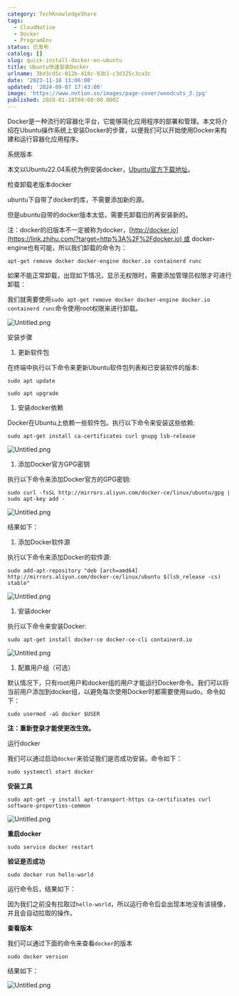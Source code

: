 ```yaml
---
category: TechKnowledgeShare
tags:
  - CloudNative
  - Docker
  - ProgramEnv
status: 已发布
catalog: []
slug: quick-install-docker-on-ubuntu
title: Ubuntu快速安装Docker
urlname: 3bd3cd5c-012b-418c-93b1-c3d325c3ca3c
date: '2023-11-18 13:06:00'
updated: '2024-09-07 17:43:00'
image: 'https://www.notion.so/images/page-cover/woodcuts_3.jpg'
published: 2020-01-18T08:00:00.000Z
---
```


Docker是一种流行的容器化平台，它能够简化应用程序的部署和管理。本文将介绍在Ubuntu操作系统上安装Docker的步骤，以便我们可以开始使用Docker来构建和运行容器化应用程序。


系统版本


本文以Ubuntu22.04系统为例安装docker，[Ubuntu官方下载地址](https://link.zhihu.com/?target=https%3A%2F%2Fubuntu.com%2Fdownload)。


检查卸载老版本docker


ubuntu下自带了docker的库，不需要添加新的源。


但是ubuntu自带的docker版本太低，需要先卸载旧的再安装新的。


注：docker的旧版本不一定被称为docker，[http://docker.io](https://link.zhihu.com/?target=http%3A%2F%2Fdocker.io) 或 docker-engine也有可能，所以我们卸载的命令为：


`apt-get remove docker docker-engine docker.io containerd runc`


如果不能正常卸载，出现如下情况，显示无权限时，需要添加管理员权限才可进行卸载：


我们就需要使用`sudo apt-get remove docker docker-engine docker.io containerd runc`命令使用root权限来进行卸载。


![Untitled.png](https://prod-files-secure.s3.us-west-2.amazonaws.com/5d24fe63-e567-4804-86f9-9fdc62e13082/39952d0f-7851-4550-b715-72a33876c773/Untitled.png?X-Amz-Algorithm=AWS4-HMAC-SHA256&X-Amz-Content-Sha256=UNSIGNED-PAYLOAD&X-Amz-Credential=ASIAZI2LB46656ZSV45J%2F20250315%2Fus-west-2%2Fs3%2Faws4_request&X-Amz-Date=20250315T213258Z&X-Amz-Expires=3600&X-Amz-Security-Token=IQoJb3JpZ2luX2VjEMb%2F%2F%2F%2F%2F%2F%2F%2F%2F%2FwEaCXVzLXdlc3QtMiJIMEYCIQDPwqzj4T48DCWM0rq4rTbUsuK%2BxRX5j0V6yh6K%2FPPzsgIhAJcpZLDQRK2jlA6dQlGatmjQmjMFHnPy0pNB%2Bdk361B2Kv8DCB8QABoMNjM3NDIzMTgzODA1Igy4vzf%2FMkVA6sxL25wq3AOKggdAUDOM0hzcdZVL7F2jzA8tsdFHyUN1cgiMRF0uLDsools9NLKQJXoBUT3fvyenlPcoTiQ9VgNMrJaUZZp5eb6OrFRJWhctKC1T7xzP4CkOzQ%2Bpp6e4Qk5SOvACDfVa0Zsp7OveJmVc4EXIJZE5FuS6DEv4SHqVyB7NoIQ45fNmNpB%2F9owW9Ytjp817UD3xEr0vsGENzFIAWvbK8BbGLz%2BntqDX6FgBYyVA1lL3cQ2%2FTF%2BLx2bJr%2Fvjae0iAxFu4vlGTUfyg0Fed5VgUkJydtEA8xxobLpkvEb11SZAdl%2Fds3Mq8794X3i7J6y%2Bip23rbWEBFiQqmYOhxU79%2BU%2FCvrV6ggnvZI7lXqrA2W%2BsGdMRvcIMsO4MWq7cVkObMOVR0ZqzUVPEmfllncOq477b3xuFIAFu3HSf3c%2FjNRDPaq1TWFCRYdtqHCFEB8DfcuwCsGKBnw%2BZWoXVoHe5MGaY3nIMBi1JFshNqO2MiaCj4LWDtqMW3rJLHOOWb%2FoYR6T4rFHW%2Flk2JCLWMpoJYfCylkzxPu39ADhczL6Sc8STS6yogjkgndzwMivdlPvxPxNR9jXod52T%2FTwfnLrabmtFJn5gNEXUeN4XdXBKHy2%2BthMY6c1GjxEp3xUeTDJ4Ne%2BBjqkAS2EOzPwrY%2F1r3%2FbReILKr4dtMUBimgzYyr6tt867wfhRy0fiDPDcFMbsycxnCBJgeEskHmZ%2FnE7YiVUO1AGcQ%2BAt%2BnS8jXOjabMl%2BnshWCFpOID%2FOoqyZ7ym6kaJ2aHSNywbp7ePOE3ZsTh6CVqIbDdLuPP1%2BtrLFjLkB6IXzAGLS9YdBicvZk9tsH1GGgNhmqa7SUq%2B4uqZ4BfPQSE9zYJaX%2Fs&X-Amz-Signature=80f98ea63f02d9e5196514899b23e0cf07a93cc90eca1265d847b4d701915c65&X-Amz-SignedHeaders=host&x-id=GetObject)


安装步骤

1. 更新软件包

在终端中执行以下命令来更新Ubuntu软件包列表和已安装软件的版本:


`sudo apt update`


`sudo apt upgrade`

1. 安装docker依赖

Docker在Ubuntu上依赖一些软件包。执行以下命令来安装这些依赖:


`sudo apt-get install ca-certificates curl gnupg lsb-release`


![Untitled.png](https://prod-files-secure.s3.us-west-2.amazonaws.com/5d24fe63-e567-4804-86f9-9fdc62e13082/b5a549a8-6621-4824-a151-93e8b0592f14/Untitled.png?X-Amz-Algorithm=AWS4-HMAC-SHA256&X-Amz-Content-Sha256=UNSIGNED-PAYLOAD&X-Amz-Credential=ASIAZI2LB46656ZSV45J%2F20250315%2Fus-west-2%2Fs3%2Faws4_request&X-Amz-Date=20250315T213258Z&X-Amz-Expires=3600&X-Amz-Security-Token=IQoJb3JpZ2luX2VjEMb%2F%2F%2F%2F%2F%2F%2F%2F%2F%2FwEaCXVzLXdlc3QtMiJIMEYCIQDPwqzj4T48DCWM0rq4rTbUsuK%2BxRX5j0V6yh6K%2FPPzsgIhAJcpZLDQRK2jlA6dQlGatmjQmjMFHnPy0pNB%2Bdk361B2Kv8DCB8QABoMNjM3NDIzMTgzODA1Igy4vzf%2FMkVA6sxL25wq3AOKggdAUDOM0hzcdZVL7F2jzA8tsdFHyUN1cgiMRF0uLDsools9NLKQJXoBUT3fvyenlPcoTiQ9VgNMrJaUZZp5eb6OrFRJWhctKC1T7xzP4CkOzQ%2Bpp6e4Qk5SOvACDfVa0Zsp7OveJmVc4EXIJZE5FuS6DEv4SHqVyB7NoIQ45fNmNpB%2F9owW9Ytjp817UD3xEr0vsGENzFIAWvbK8BbGLz%2BntqDX6FgBYyVA1lL3cQ2%2FTF%2BLx2bJr%2Fvjae0iAxFu4vlGTUfyg0Fed5VgUkJydtEA8xxobLpkvEb11SZAdl%2Fds3Mq8794X3i7J6y%2Bip23rbWEBFiQqmYOhxU79%2BU%2FCvrV6ggnvZI7lXqrA2W%2BsGdMRvcIMsO4MWq7cVkObMOVR0ZqzUVPEmfllncOq477b3xuFIAFu3HSf3c%2FjNRDPaq1TWFCRYdtqHCFEB8DfcuwCsGKBnw%2BZWoXVoHe5MGaY3nIMBi1JFshNqO2MiaCj4LWDtqMW3rJLHOOWb%2FoYR6T4rFHW%2Flk2JCLWMpoJYfCylkzxPu39ADhczL6Sc8STS6yogjkgndzwMivdlPvxPxNR9jXod52T%2FTwfnLrabmtFJn5gNEXUeN4XdXBKHy2%2BthMY6c1GjxEp3xUeTDJ4Ne%2BBjqkAS2EOzPwrY%2F1r3%2FbReILKr4dtMUBimgzYyr6tt867wfhRy0fiDPDcFMbsycxnCBJgeEskHmZ%2FnE7YiVUO1AGcQ%2BAt%2BnS8jXOjabMl%2BnshWCFpOID%2FOoqyZ7ym6kaJ2aHSNywbp7ePOE3ZsTh6CVqIbDdLuPP1%2BtrLFjLkB6IXzAGLS9YdBicvZk9tsH1GGgNhmqa7SUq%2B4uqZ4BfPQSE9zYJaX%2Fs&X-Amz-Signature=de3b68d2ae067f19107fee9786d66d2beeb9d19510a568658b7d8b933a6ca1dd&X-Amz-SignedHeaders=host&x-id=GetObject)

1. 添加Docker官方GPG密钥

执行以下命令来添加Docker官方的GPG密钥:


`sudo curl -fsSL http://mirrors.aliyun.com/docker-ce/linux/ubuntu/gpg | sudo apt-key add -`


![Untitled.png](https://prod-files-secure.s3.us-west-2.amazonaws.com/5d24fe63-e567-4804-86f9-9fdc62e13082/98014b5e-f5b7-4b16-804e-ab6917971bd3/Untitled.png?X-Amz-Algorithm=AWS4-HMAC-SHA256&X-Amz-Content-Sha256=UNSIGNED-PAYLOAD&X-Amz-Credential=ASIAZI2LB46656ZSV45J%2F20250315%2Fus-west-2%2Fs3%2Faws4_request&X-Amz-Date=20250315T213258Z&X-Amz-Expires=3600&X-Amz-Security-Token=IQoJb3JpZ2luX2VjEMb%2F%2F%2F%2F%2F%2F%2F%2F%2F%2FwEaCXVzLXdlc3QtMiJIMEYCIQDPwqzj4T48DCWM0rq4rTbUsuK%2BxRX5j0V6yh6K%2FPPzsgIhAJcpZLDQRK2jlA6dQlGatmjQmjMFHnPy0pNB%2Bdk361B2Kv8DCB8QABoMNjM3NDIzMTgzODA1Igy4vzf%2FMkVA6sxL25wq3AOKggdAUDOM0hzcdZVL7F2jzA8tsdFHyUN1cgiMRF0uLDsools9NLKQJXoBUT3fvyenlPcoTiQ9VgNMrJaUZZp5eb6OrFRJWhctKC1T7xzP4CkOzQ%2Bpp6e4Qk5SOvACDfVa0Zsp7OveJmVc4EXIJZE5FuS6DEv4SHqVyB7NoIQ45fNmNpB%2F9owW9Ytjp817UD3xEr0vsGENzFIAWvbK8BbGLz%2BntqDX6FgBYyVA1lL3cQ2%2FTF%2BLx2bJr%2Fvjae0iAxFu4vlGTUfyg0Fed5VgUkJydtEA8xxobLpkvEb11SZAdl%2Fds3Mq8794X3i7J6y%2Bip23rbWEBFiQqmYOhxU79%2BU%2FCvrV6ggnvZI7lXqrA2W%2BsGdMRvcIMsO4MWq7cVkObMOVR0ZqzUVPEmfllncOq477b3xuFIAFu3HSf3c%2FjNRDPaq1TWFCRYdtqHCFEB8DfcuwCsGKBnw%2BZWoXVoHe5MGaY3nIMBi1JFshNqO2MiaCj4LWDtqMW3rJLHOOWb%2FoYR6T4rFHW%2Flk2JCLWMpoJYfCylkzxPu39ADhczL6Sc8STS6yogjkgndzwMivdlPvxPxNR9jXod52T%2FTwfnLrabmtFJn5gNEXUeN4XdXBKHy2%2BthMY6c1GjxEp3xUeTDJ4Ne%2BBjqkAS2EOzPwrY%2F1r3%2FbReILKr4dtMUBimgzYyr6tt867wfhRy0fiDPDcFMbsycxnCBJgeEskHmZ%2FnE7YiVUO1AGcQ%2BAt%2BnS8jXOjabMl%2BnshWCFpOID%2FOoqyZ7ym6kaJ2aHSNywbp7ePOE3ZsTh6CVqIbDdLuPP1%2BtrLFjLkB6IXzAGLS9YdBicvZk9tsH1GGgNhmqa7SUq%2B4uqZ4BfPQSE9zYJaX%2Fs&X-Amz-Signature=31cf515d479350cfc9ebc8c54ae7935f5b42378354da3df413200b31f9f2c5e7&X-Amz-SignedHeaders=host&x-id=GetObject)


结果如下：

1. 添加Docker软件源

执行以下命令来添加Docker的软件源:


`sudo add-apt-repository "deb [arch=amd64] http://mirrors.aliyun.com/docker-ce/linux/ubuntu $(lsb_release -cs) stable"`


![Untitled.png](https://prod-files-secure.s3.us-west-2.amazonaws.com/5d24fe63-e567-4804-86f9-9fdc62e13082/7fc5bdbe-9d4c-48b8-ba03-3309380f47ba/Untitled.png?X-Amz-Algorithm=AWS4-HMAC-SHA256&X-Amz-Content-Sha256=UNSIGNED-PAYLOAD&X-Amz-Credential=ASIAZI2LB46656ZSV45J%2F20250315%2Fus-west-2%2Fs3%2Faws4_request&X-Amz-Date=20250315T213258Z&X-Amz-Expires=3600&X-Amz-Security-Token=IQoJb3JpZ2luX2VjEMb%2F%2F%2F%2F%2F%2F%2F%2F%2F%2FwEaCXVzLXdlc3QtMiJIMEYCIQDPwqzj4T48DCWM0rq4rTbUsuK%2BxRX5j0V6yh6K%2FPPzsgIhAJcpZLDQRK2jlA6dQlGatmjQmjMFHnPy0pNB%2Bdk361B2Kv8DCB8QABoMNjM3NDIzMTgzODA1Igy4vzf%2FMkVA6sxL25wq3AOKggdAUDOM0hzcdZVL7F2jzA8tsdFHyUN1cgiMRF0uLDsools9NLKQJXoBUT3fvyenlPcoTiQ9VgNMrJaUZZp5eb6OrFRJWhctKC1T7xzP4CkOzQ%2Bpp6e4Qk5SOvACDfVa0Zsp7OveJmVc4EXIJZE5FuS6DEv4SHqVyB7NoIQ45fNmNpB%2F9owW9Ytjp817UD3xEr0vsGENzFIAWvbK8BbGLz%2BntqDX6FgBYyVA1lL3cQ2%2FTF%2BLx2bJr%2Fvjae0iAxFu4vlGTUfyg0Fed5VgUkJydtEA8xxobLpkvEb11SZAdl%2Fds3Mq8794X3i7J6y%2Bip23rbWEBFiQqmYOhxU79%2BU%2FCvrV6ggnvZI7lXqrA2W%2BsGdMRvcIMsO4MWq7cVkObMOVR0ZqzUVPEmfllncOq477b3xuFIAFu3HSf3c%2FjNRDPaq1TWFCRYdtqHCFEB8DfcuwCsGKBnw%2BZWoXVoHe5MGaY3nIMBi1JFshNqO2MiaCj4LWDtqMW3rJLHOOWb%2FoYR6T4rFHW%2Flk2JCLWMpoJYfCylkzxPu39ADhczL6Sc8STS6yogjkgndzwMivdlPvxPxNR9jXod52T%2FTwfnLrabmtFJn5gNEXUeN4XdXBKHy2%2BthMY6c1GjxEp3xUeTDJ4Ne%2BBjqkAS2EOzPwrY%2F1r3%2FbReILKr4dtMUBimgzYyr6tt867wfhRy0fiDPDcFMbsycxnCBJgeEskHmZ%2FnE7YiVUO1AGcQ%2BAt%2BnS8jXOjabMl%2BnshWCFpOID%2FOoqyZ7ym6kaJ2aHSNywbp7ePOE3ZsTh6CVqIbDdLuPP1%2BtrLFjLkB6IXzAGLS9YdBicvZk9tsH1GGgNhmqa7SUq%2B4uqZ4BfPQSE9zYJaX%2Fs&X-Amz-Signature=f05ed25a91f130eda2eb99600720ef756208bc7aacb39c5ce6f873a4587fd32a&X-Amz-SignedHeaders=host&x-id=GetObject)

1. 安装docker

执行以下命令来安装Docker:


`sudo apt-get install docker-ce docker-ce-cli containerd.io`


![Untitled.png](https://prod-files-secure.s3.us-west-2.amazonaws.com/5d24fe63-e567-4804-86f9-9fdc62e13082/d5ede442-ffc5-49c3-a76a-76559a797244/Untitled.png?X-Amz-Algorithm=AWS4-HMAC-SHA256&X-Amz-Content-Sha256=UNSIGNED-PAYLOAD&X-Amz-Credential=ASIAZI2LB46656ZSV45J%2F20250315%2Fus-west-2%2Fs3%2Faws4_request&X-Amz-Date=20250315T213258Z&X-Amz-Expires=3600&X-Amz-Security-Token=IQoJb3JpZ2luX2VjEMb%2F%2F%2F%2F%2F%2F%2F%2F%2F%2FwEaCXVzLXdlc3QtMiJIMEYCIQDPwqzj4T48DCWM0rq4rTbUsuK%2BxRX5j0V6yh6K%2FPPzsgIhAJcpZLDQRK2jlA6dQlGatmjQmjMFHnPy0pNB%2Bdk361B2Kv8DCB8QABoMNjM3NDIzMTgzODA1Igy4vzf%2FMkVA6sxL25wq3AOKggdAUDOM0hzcdZVL7F2jzA8tsdFHyUN1cgiMRF0uLDsools9NLKQJXoBUT3fvyenlPcoTiQ9VgNMrJaUZZp5eb6OrFRJWhctKC1T7xzP4CkOzQ%2Bpp6e4Qk5SOvACDfVa0Zsp7OveJmVc4EXIJZE5FuS6DEv4SHqVyB7NoIQ45fNmNpB%2F9owW9Ytjp817UD3xEr0vsGENzFIAWvbK8BbGLz%2BntqDX6FgBYyVA1lL3cQ2%2FTF%2BLx2bJr%2Fvjae0iAxFu4vlGTUfyg0Fed5VgUkJydtEA8xxobLpkvEb11SZAdl%2Fds3Mq8794X3i7J6y%2Bip23rbWEBFiQqmYOhxU79%2BU%2FCvrV6ggnvZI7lXqrA2W%2BsGdMRvcIMsO4MWq7cVkObMOVR0ZqzUVPEmfllncOq477b3xuFIAFu3HSf3c%2FjNRDPaq1TWFCRYdtqHCFEB8DfcuwCsGKBnw%2BZWoXVoHe5MGaY3nIMBi1JFshNqO2MiaCj4LWDtqMW3rJLHOOWb%2FoYR6T4rFHW%2Flk2JCLWMpoJYfCylkzxPu39ADhczL6Sc8STS6yogjkgndzwMivdlPvxPxNR9jXod52T%2FTwfnLrabmtFJn5gNEXUeN4XdXBKHy2%2BthMY6c1GjxEp3xUeTDJ4Ne%2BBjqkAS2EOzPwrY%2F1r3%2FbReILKr4dtMUBimgzYyr6tt867wfhRy0fiDPDcFMbsycxnCBJgeEskHmZ%2FnE7YiVUO1AGcQ%2BAt%2BnS8jXOjabMl%2BnshWCFpOID%2FOoqyZ7ym6kaJ2aHSNywbp7ePOE3ZsTh6CVqIbDdLuPP1%2BtrLFjLkB6IXzAGLS9YdBicvZk9tsH1GGgNhmqa7SUq%2B4uqZ4BfPQSE9zYJaX%2Fs&X-Amz-Signature=349768635526db7634913742571954593971cea1563897d90b4fe2175102e982&X-Amz-SignedHeaders=host&x-id=GetObject)

1. 配置用户组（可选）

默认情况下，只有root用户和docker组的用户才能运行Docker命令。我们可以将当前用户添加到docker组，以避免每次使用Docker时都需要使用sudo。命令如下：


`sudo usermod -aG docker $USER`


**注：重新登录才能使更改生效。**


运行docker


我们可以通过启动`docker`来验证我们是否成功安装。命令如下：


`sudo systemctl start docker`


**安装工具**


`sudo apt-get -y install apt-transport-https ca-certificates curl software-properties-common`


![Untitled.png](https://prod-files-secure.s3.us-west-2.amazonaws.com/5d24fe63-e567-4804-86f9-9fdc62e13082/0c3615c1-94db-46f5-9743-68bb221a9964/Untitled.png?X-Amz-Algorithm=AWS4-HMAC-SHA256&X-Amz-Content-Sha256=UNSIGNED-PAYLOAD&X-Amz-Credential=ASIAZI2LB46656ZSV45J%2F20250315%2Fus-west-2%2Fs3%2Faws4_request&X-Amz-Date=20250315T213258Z&X-Amz-Expires=3600&X-Amz-Security-Token=IQoJb3JpZ2luX2VjEMb%2F%2F%2F%2F%2F%2F%2F%2F%2F%2FwEaCXVzLXdlc3QtMiJIMEYCIQDPwqzj4T48DCWM0rq4rTbUsuK%2BxRX5j0V6yh6K%2FPPzsgIhAJcpZLDQRK2jlA6dQlGatmjQmjMFHnPy0pNB%2Bdk361B2Kv8DCB8QABoMNjM3NDIzMTgzODA1Igy4vzf%2FMkVA6sxL25wq3AOKggdAUDOM0hzcdZVL7F2jzA8tsdFHyUN1cgiMRF0uLDsools9NLKQJXoBUT3fvyenlPcoTiQ9VgNMrJaUZZp5eb6OrFRJWhctKC1T7xzP4CkOzQ%2Bpp6e4Qk5SOvACDfVa0Zsp7OveJmVc4EXIJZE5FuS6DEv4SHqVyB7NoIQ45fNmNpB%2F9owW9Ytjp817UD3xEr0vsGENzFIAWvbK8BbGLz%2BntqDX6FgBYyVA1lL3cQ2%2FTF%2BLx2bJr%2Fvjae0iAxFu4vlGTUfyg0Fed5VgUkJydtEA8xxobLpkvEb11SZAdl%2Fds3Mq8794X3i7J6y%2Bip23rbWEBFiQqmYOhxU79%2BU%2FCvrV6ggnvZI7lXqrA2W%2BsGdMRvcIMsO4MWq7cVkObMOVR0ZqzUVPEmfllncOq477b3xuFIAFu3HSf3c%2FjNRDPaq1TWFCRYdtqHCFEB8DfcuwCsGKBnw%2BZWoXVoHe5MGaY3nIMBi1JFshNqO2MiaCj4LWDtqMW3rJLHOOWb%2FoYR6T4rFHW%2Flk2JCLWMpoJYfCylkzxPu39ADhczL6Sc8STS6yogjkgndzwMivdlPvxPxNR9jXod52T%2FTwfnLrabmtFJn5gNEXUeN4XdXBKHy2%2BthMY6c1GjxEp3xUeTDJ4Ne%2BBjqkAS2EOzPwrY%2F1r3%2FbReILKr4dtMUBimgzYyr6tt867wfhRy0fiDPDcFMbsycxnCBJgeEskHmZ%2FnE7YiVUO1AGcQ%2BAt%2BnS8jXOjabMl%2BnshWCFpOID%2FOoqyZ7ym6kaJ2aHSNywbp7ePOE3ZsTh6CVqIbDdLuPP1%2BtrLFjLkB6IXzAGLS9YdBicvZk9tsH1GGgNhmqa7SUq%2B4uqZ4BfPQSE9zYJaX%2Fs&X-Amz-Signature=fd4cac3175770d24079051d219919f8594bdcf02aa3ddcd4148b06183d5de0d5&X-Amz-SignedHeaders=host&x-id=GetObject)


**重启docker**


`sudo service docker restart`


**验证是否成功**


`sudo docker run hello-world`


运行命令后，结果如下：


因为我们之前没有拉取过`hello-world`，所以运行命令后会出现本地没有该镜像，并且会自动拉取的操作。


**查看版本**


我们可以通过下面的命令来查看`docker`的版本


`sudo docker version`


结果如下：


![Untitled.png](https://prod-files-secure.s3.us-west-2.amazonaws.com/5d24fe63-e567-4804-86f9-9fdc62e13082/efdb509a-3c1e-41a3-91ee-a1bd88793688/Untitled.png?X-Amz-Algorithm=AWS4-HMAC-SHA256&X-Amz-Content-Sha256=UNSIGNED-PAYLOAD&X-Amz-Credential=ASIAZI2LB46656ZSV45J%2F20250315%2Fus-west-2%2Fs3%2Faws4_request&X-Amz-Date=20250315T213258Z&X-Amz-Expires=3600&X-Amz-Security-Token=IQoJb3JpZ2luX2VjEMb%2F%2F%2F%2F%2F%2F%2F%2F%2F%2FwEaCXVzLXdlc3QtMiJIMEYCIQDPwqzj4T48DCWM0rq4rTbUsuK%2BxRX5j0V6yh6K%2FPPzsgIhAJcpZLDQRK2jlA6dQlGatmjQmjMFHnPy0pNB%2Bdk361B2Kv8DCB8QABoMNjM3NDIzMTgzODA1Igy4vzf%2FMkVA6sxL25wq3AOKggdAUDOM0hzcdZVL7F2jzA8tsdFHyUN1cgiMRF0uLDsools9NLKQJXoBUT3fvyenlPcoTiQ9VgNMrJaUZZp5eb6OrFRJWhctKC1T7xzP4CkOzQ%2Bpp6e4Qk5SOvACDfVa0Zsp7OveJmVc4EXIJZE5FuS6DEv4SHqVyB7NoIQ45fNmNpB%2F9owW9Ytjp817UD3xEr0vsGENzFIAWvbK8BbGLz%2BntqDX6FgBYyVA1lL3cQ2%2FTF%2BLx2bJr%2Fvjae0iAxFu4vlGTUfyg0Fed5VgUkJydtEA8xxobLpkvEb11SZAdl%2Fds3Mq8794X3i7J6y%2Bip23rbWEBFiQqmYOhxU79%2BU%2FCvrV6ggnvZI7lXqrA2W%2BsGdMRvcIMsO4MWq7cVkObMOVR0ZqzUVPEmfllncOq477b3xuFIAFu3HSf3c%2FjNRDPaq1TWFCRYdtqHCFEB8DfcuwCsGKBnw%2BZWoXVoHe5MGaY3nIMBi1JFshNqO2MiaCj4LWDtqMW3rJLHOOWb%2FoYR6T4rFHW%2Flk2JCLWMpoJYfCylkzxPu39ADhczL6Sc8STS6yogjkgndzwMivdlPvxPxNR9jXod52T%2FTwfnLrabmtFJn5gNEXUeN4XdXBKHy2%2BthMY6c1GjxEp3xUeTDJ4Ne%2BBjqkAS2EOzPwrY%2F1r3%2FbReILKr4dtMUBimgzYyr6tt867wfhRy0fiDPDcFMbsycxnCBJgeEskHmZ%2FnE7YiVUO1AGcQ%2BAt%2BnS8jXOjabMl%2BnshWCFpOID%2FOoqyZ7ym6kaJ2aHSNywbp7ePOE3ZsTh6CVqIbDdLuPP1%2BtrLFjLkB6IXzAGLS9YdBicvZk9tsH1GGgNhmqa7SUq%2B4uqZ4BfPQSE9zYJaX%2Fs&X-Amz-Signature=df238d6b53a4c8dd37c29a2a00b2b2415568504b0db905fa3c365d7e20295ba9&X-Amz-SignedHeaders=host&x-id=GetObject)


